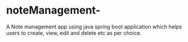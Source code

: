 # noteManagement-
A Note management app using java spring boot application which helps users to create, view, edit and delete etc as per choice.
